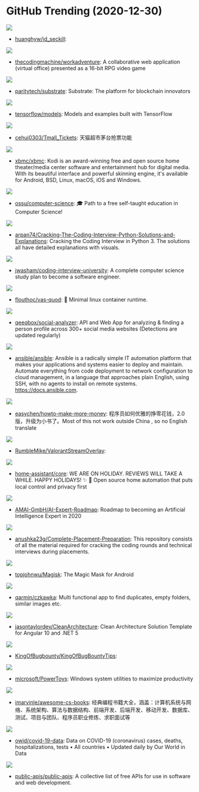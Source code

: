 # GitHub Trending (2020-12-30)

![](https://img.shields.io/badge/Python-New%202-green?style=flat-square&logo=appveyor)
- [huanghyw/jd_seckill](https://github.com/huanghyw/jd_seckill): 

![](https://img.shields.io/badge/TypeScript-New%2024-green?style=flat-square&logo=appveyor)
- [thecodingmachine/workadventure](https://github.com/thecodingmachine/workadventure): A collaborative web application (virtual office) presented as a 16-bit RPG video game

![](https://img.shields.io/badge/Rust-New%2033-green?style=flat-square&logo=appveyor)
- [paritytech/substrate](https://github.com/paritytech/substrate): Substrate: The platform for blockchain innovators

![](https://img.shields.io/badge/Python-New%2028-green?style=flat-square&logo=appveyor)
- [tensorflow/models](https://github.com/tensorflow/models): Models and examples built with TensorFlow

![](https://img.shields.io/badge/JavaScript-New%2032-green?style=flat-square&logo=appveyor)
- [cehui0303/Tmall_Tickets](https://github.com/cehui0303/Tmall_Tickets): 天猫超市茅台抢票功能

![](https://img.shields.io/badge/C%2B%2B-New%20142-green?style=flat-square&logo=appveyor)
- [xbmc/xbmc](https://github.com/xbmc/xbmc): Kodi is an award-winning free and open source home theater/media center software and entertainment hub for digital media. With its beautiful interface and powerful skinning engine, it's available for Android, BSD, Linux, macOS, iOS and Windows.

![](https://img.shields.io/badge/none-New%20641-green?style=flat-square&logo=appveyor)
- [ossu/computer-science](https://github.com/ossu/computer-science): 🎓 Path to a free self-taught education in Computer Science!

![](https://img.shields.io/badge/none-New%20187-green?style=flat-square&logo=appveyor)
- [arpan74/Cracking-The-Coding-Interview-Python-Solutions-and-Explanations](https://github.com/arpan74/Cracking-The-Coding-Interview-Python-Solutions-and-Explanations): Cracking the Coding Interview in Python 3. The solutions all have detailed explanations with visuals.

![](https://img.shields.io/badge/none-New%20690-green?style=flat-square&logo=appveyor)
- [jwasham/coding-interview-university](https://github.com/jwasham/coding-interview-university): A complete computer science study plan to become a software engineer.

![](https://img.shields.io/badge/Rust-New%2070-green?style=flat-square&logo=appveyor)
- [flouthoc/vas-quod](https://github.com/flouthoc/vas-quod): 🚡 Minimal linux container runtime.

![](https://img.shields.io/badge/JavaScript-New%2045-green?style=flat-square&logo=appveyor)
- [qeeqbox/social-analyzer](https://github.com/qeeqbox/social-analyzer): API and Web App for analyzing & finding a person profile across 300+ social media websites (Detections are updated regularly)

![](https://img.shields.io/badge/Python-New%2020-green?style=flat-square&logo=appveyor)
- [ansible/ansible](https://github.com/ansible/ansible): Ansible is a radically simple IT automation platform that makes your applications and systems easier to deploy and maintain. Automate everything from code deployment to network configuration to cloud management, in a language that approaches plain English, using SSH, with no agents to install on remote systems. https://docs.ansible.com.

![](https://img.shields.io/badge/PHP-New%20222-green?style=flat-square&logo=appveyor)
- [easychen/howto-make-more-money](https://github.com/easychen/howto-make-more-money): 程序员如何优雅的挣零花钱，2.0版，升级为小书了。Most of this not work outside China , so no English translate

![](https://img.shields.io/badge/C%23-New%2038-green?style=flat-square&logo=appveyor)
- [RumbleMike/ValorantStreamOverlay](https://github.com/RumbleMike/ValorantStreamOverlay): 

![](https://img.shields.io/badge/Python-New%20154-green?style=flat-square&logo=appveyor)
- [home-assistant/core](https://github.com/home-assistant/core): WE ARE ON HOLIDAY. REVIEWS WILL TAKE A WHILE. HAPPY HOLIDAYS! ✨ 🏡 Open source home automation that puts local control and privacy first

![](https://img.shields.io/badge/JavaScript-New%20452-green?style=flat-square&logo=appveyor)
- [AMAI-GmbH/AI-Expert-Roadmap](https://github.com/AMAI-GmbH/AI-Expert-Roadmap): Roadmap to becoming an Artificial Intelligence Expert in 2020

![](https://img.shields.io/badge/none-New%20188-green?style=flat-square&logo=appveyor)
- [anushka23g/Complete-Placement-Preparation](https://github.com/anushka23g/Complete-Placement-Preparation): This repository consists of all the material required for cracking the coding rounds and technical interviews during placements.

![](https://img.shields.io/badge/C%2B%2B-New%2039-green?style=flat-square&logo=appveyor)
- [topjohnwu/Magisk](https://github.com/topjohnwu/Magisk): The Magic Mask for Android

![](https://img.shields.io/badge/Rust-New%2083-green?style=flat-square&logo=appveyor)
- [qarmin/czkawka](https://github.com/qarmin/czkawka): Multi functional app to find duplicates, empty folders, similar images etc.

![](https://img.shields.io/badge/C%23-New%2037-green?style=flat-square&logo=appveyor)
- [jasontaylordev/CleanArchitecture](https://github.com/jasontaylordev/CleanArchitecture): Clean Architecture Solution Template for Angular 10 and .NET 5

![](https://img.shields.io/badge/none-New%206-green?style=flat-square&logo=appveyor)
- [KingOfBugbounty/KingOfBugBountyTips](https://github.com/KingOfBugbounty/KingOfBugBountyTips): 

![](https://img.shields.io/badge/C%2B%2B-New%2078-green?style=flat-square&logo=appveyor)
- [microsoft/PowerToys](https://github.com/microsoft/PowerToys): Windows system utilities to maximize productivity

![](https://img.shields.io/badge/none-New%20108-green?style=flat-square&logo=appveyor)
- [imarvinle/awesome-cs-books](https://github.com/imarvinle/awesome-cs-books): 经典编程书籍大全，涵盖：计算机系统与网络、系统架构、算法与数据结构、前端开发、后端开发、移动开发、数据库、测试、项目与团队、程序员职业修炼、求职面试等

![](https://img.shields.io/badge/Python-New%2019-green?style=flat-square&logo=appveyor)
- [owid/covid-19-data](https://github.com/owid/covid-19-data): Data on COVID-19 (coronavirus) cases, deaths, hospitalizations, tests • All countries • Updated daily by Our World in Data

![](https://img.shields.io/badge/Python-New%20181-green?style=flat-square&logo=appveyor)
- [public-apis/public-apis](https://github.com/public-apis/public-apis): A collective list of free APIs for use in software and web development.

